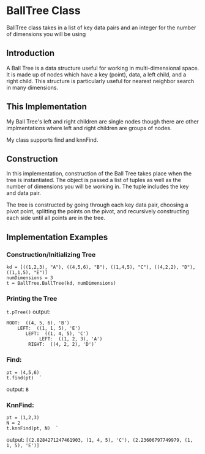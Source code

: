 # **BallTree Class**
BallTree class takes in a list of key data pairs and an integer for the number of dimensions you will be using

## Introduction
A Ball Tree is a data structure useful for working in multi-dimensional space. It is made up of nodes which have a key (point), data, a left child, and a right child. This structure is particularly useful for nearest neighbor search in many dimensions. 

## This Implementation
My Ball Tree's left and right children are single nodes though there are other implmentations where left and right children are groups of nodes. 

My class supports find and knnFind.

## Construction
In this implementation, construction of the Ball Tree takes place when the tree is instantiated. The object is passed a list of tuples as well as the number of dimensions you will be working in. The tuple includes the key and data pair. 

The tree is constructed by going through each key data pair, choosing a pivot point, splitting the points on the pivot, and recursively constructing each side until all points are in the tree. 

## Implementation Examples
### Construction/Initializing Tree

```
kd = [((1,2,3), "A"), ((4,5,6), "B"), ((1,4,5), "C"), ((4,2,2), "D"), ((1,1,5), "E")]
numDimensions = 3
t = BallTree.BallTree(kd, numDimensions)
```

### Printing the Tree

`t.pTree()`
output:
```
ROOT:  ((4, 5, 6), 'B')
    LEFT:  ((1, 1, 5), 'E')
       LEFT:  ((1, 4, 5), 'C')
            LEFT:  ((1, 2, 3), 'A')
        RIGHT:  ((4, 2, 2), 'D')`
```
### Find: 
```
pt = (4,5,6)  
t.find(pt)  `
```
output:
`B`

### KnnFind: 
```
pt = (1,2,3)  
N = 2  
t.knnFind(pt, N)  `
```
output:
`[(2.8284271247461903, (1, 4, 5), 'C'), (2.23606797749979, (1, 1, 5), 'E')]`
